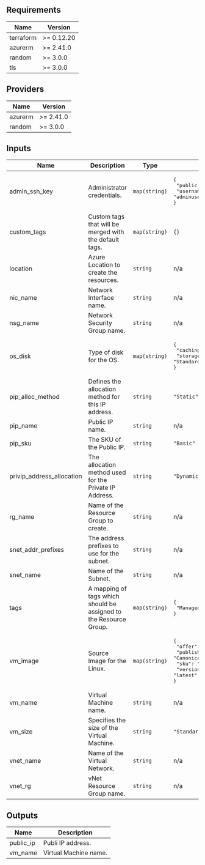 ## Requirements

| Name | Version |
|------|---------|
| terraform | >= 0.12.20 |
| azurerm | >= 2.41.0 |
| random | >= 3.0.0 |
| tls | >= 3.0.0 |

## Providers

| Name | Version |
|------|---------|
| azurerm | >= 2.41.0 |
| random | >= 3.0.0 |

## Inputs

| Name | Description | Type | Default | Required |
|------|-------------|------|---------|:--------:|
| admin\_ssh\_key | Administrator credentials. | `map(string)` | <pre>{<br>  "public_key": "",<br>  "username": "adminuser"<br>}</pre> | no |
| custom\_tags | Custom tags that will be merged with the default tags. | `map(string)` | `{}` | no |
| location | Azure Location to create the resources. | `string` | n/a | yes |
| nic\_name | Network Interface name. | `string` | n/a | yes |
| nsg\_name | Network Security Group name. | `string` | n/a | yes |
| os\_disk | Type of disk for the OS. | `map(string)` | <pre>{<br>  "caching": "ReadWrite",<br>  "storage_account_type": "Standard_LRS"<br>}</pre> | no |
| pip\_alloc\_method | Defines the allocation method for this IP address. | `string` | `"Static"` | no |
| pip\_name | Public IP name. | `string` | n/a | yes |
| pip\_sku | The SKU of the Public IP. | `string` | `"Basic"` | no |
| privip\_address\_allocation | The allocation method used for the Private IP Address. | `string` | `"Dynamic"` | no |
| rg\_name | Name of the Resource Group to create. | `string` | n/a | yes |
| snet\_addr\_prefixes | The address prefixes to use for the subnet. | `string` | n/a | yes |
| snet\_name | Name of the Subnet. | `string` | n/a | yes |
| tags | A mapping of tags which should be assigned to the Resource Group. | `map(string)` | <pre>{<br>  "ManagedBy": "Terraform"<br>}</pre> | no |
| vm\_image | Source Image for the Linux. | `map(string)` | <pre>{<br>  "offer": "UbuntuServer",<br>  "publisher": "Canonical",<br>  "sku": "18.04-LTS",<br>  "version": "latest"<br>}</pre> | no |
| vm\_name | Virtual Machine name. | `string` | n/a | yes |
| vm\_size | Specifies the size of the Virtual Machine. | `string` | `"Standard_DS1_v2"` | no |
| vnet\_name | Name of the Virtual Network. | `string` | n/a | yes |
| vnet\_rg | vNet Resource Group name. | `string` | n/a | yes |

## Outputs

| Name | Description |
|------|-------------|
| public\_ip | Publi IP address. |
| vm\_name | Virtual Machine name. |
